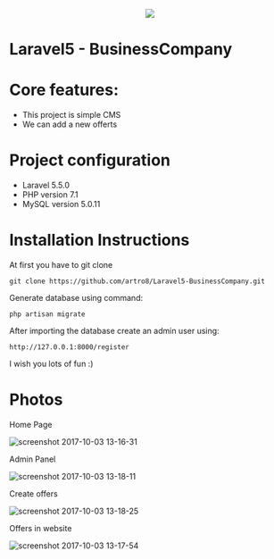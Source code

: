 <p align="center"><img src="https://laravel.com/assets/img/components/logo-laravel.svg"></p>

Laravel5 - BusinessCompany
========================

Core features:
========================

- This project is simple CMS
- We can add a new offerts


Project configuration
========================

- Laravel 5.5.0
- PHP version 7.1
- MySQL version 5.0.11

Installation Instructions
========================

At first you have to git clone
~~~
git clone https://github.com/artro8/Laravel5-BusinessCompany.git
~~~
Generate database using command:
~~~
php artisan migrate
~~~
After importing the database create an admin user using:
~~~
http://127.0.0.1:8000/register
~~~
I wish you lots of fun :)

Photos
========================

Home Page

![screenshot 2017-10-03 13-16-31](https://user-images.githubusercontent.com/17146309/31122776-7896cd72-a83d-11e7-9974-309d7ad0dab5.jpg)

Admin Panel

![screenshot 2017-10-03 13-18-11](https://user-images.githubusercontent.com/17146309/31122849-c073ac0a-a83d-11e7-87fa-4cd29994cf6b.jpg)


Create offers

![screenshot 2017-10-03 13-18-25](https://user-images.githubusercontent.com/17146309/31122805-9568f858-a83d-11e7-89db-cd4c1a28a847.jpg)

Offers in website


![screenshot 2017-10-03 13-17-54](https://user-images.githubusercontent.com/17146309/31122874-dd010c14-a83d-11e7-8ea0-43ccbcce30b2.jpg)
